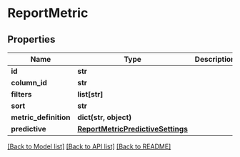 # ReportMetric

## Properties
Name | Type | Description | Notes
------------ | ------------- | ------------- | -------------
**id** | **str** |  | [optional] 
**column_id** | **str** |  | [optional] 
**filters** | **list[str]** |  | [optional] 
**sort** | **str** |  | [optional] 
**metric_definition** | **dict(str, object)** |  | [optional] 
**predictive** | [**ReportMetricPredictiveSettings**](ReportMetricPredictiveSettings.md) |  | [optional] 

[[Back to Model list]](../README.md#documentation-for-models) [[Back to API list]](../README.md#documentation-for-api-endpoints) [[Back to README]](../README.md)


